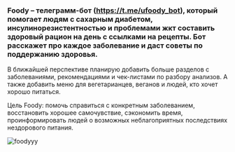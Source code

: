 ### Foody – телеграмм-бот (https://t.me/ufoody_bot), который помогает людям с сахарным диабетом, инсулинорезистентностью и проблемами жкт составить здоровый рацион на день с ссылками на рецепты. Бот расскажет про каждое заболевание и даст советы по поддержанию здоровья.

В ближайшей перспективе планирую добавить больше разделов с заболеваниями, рекомендациями и чек-листами по разбору анализов. А также добавить меню для вегетарианцев, веганов и людей, кто хочет хорошо питаться.

Цель Foody: помочь справиться с конкретным заболеванием,  восстановить хорошее самочувствие, сэкономить время, проинформировать людей о возможных неблагоприятных последствиях нездорового питания.

![foodyyy](https://user-images.githubusercontent.com/124363319/219973439-60e523d3-f966-42e7-8573-b26ba9d315e2.png)
